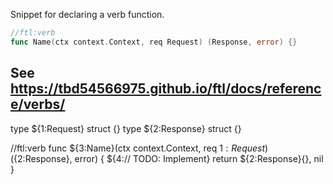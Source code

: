 Snippet for declaring a verb function.

```go
//ftl:verb
func Name(ctx context.Context, req Request) (Response, error) {}
```

See https://tbd54566975.github.io/ftl/docs/reference/verbs/
---
type ${1:Request} struct {}
type ${2:Response} struct {}

//ftl:verb
func ${3:Name}(ctx context.Context, req ${1:Request}) (${2:Response}, error) {
	${4:// TODO: Implement}
	return ${2:Response}{}, nil
}